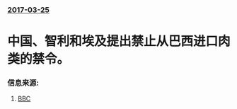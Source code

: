 ### [2017-03-25](/zh/news/2017/03/25/index.md)

##### 
# 中国、智利和埃及提出禁止从巴西进口肉类的禁令。 




### 信息来源:

1. [BBC](http://www.bbc.com/news/world-latin-america-39394937)
